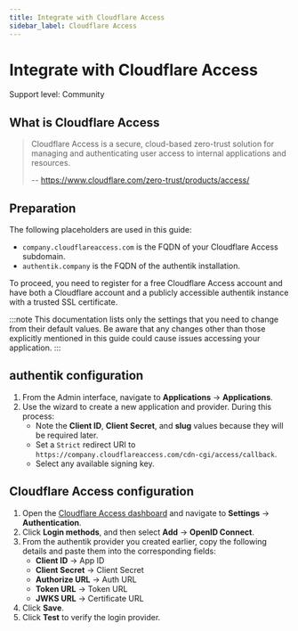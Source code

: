 ```yaml
---
title: Integrate with Cloudflare Access
sidebar_label: Cloudflare Access
---
```


# Integrate with Cloudflare Access

<span class="badge badge--secondary">Support level: Community</span>

## What is Cloudflare Access

> Cloudflare Access is a secure, cloud-based zero-trust solution for managing and authenticating user access to internal applications and resources.
>
> -- https://www.cloudflare.com/zero-trust/products/access/

## Preparation

The following placeholders are used in this guide:

- `company.cloudflareaccess.com` is the FQDN of your Cloudflare Access subdomain.
- `authentik.company` is the FQDN of the authentik installation.

To proceed, you need to register for a free Cloudflare Access account and have both a Cloudflare account and a publicly accessible authentik instance with a trusted SSL certificate.

:::note
This documentation lists only the settings that you need to change from their default values. Be aware that any changes other than those explicitly mentioned in this guide could cause issues accessing your application.
:::

## authentik configuration

1. From the Admin interface, navigate to **Applications** -> **Applications**.
2. Use the wizard to create a new application and provider. During this process:
    - Note the **Client ID**, **Client Secret**, and **slug** values because they will be required later.
    - Set a `Strict` redirect URI to `https://company.cloudflareaccess.com/cdn-cgi/access/callback`.
    - Select any available signing key.

## Cloudflare Access configuration

1. Open the [Cloudflare Access dashboard](https://one.dash.cloudflare.com) and navigate to **Settings** -> **Authentication**.
2. Click **Login methods**, and then select **Add** -> **OpenID Connect**.
3. From the authentik provider you created earlier, copy the following details and paste them into the corresponding fields:
    - **Client ID** -> App ID
    - **Client Secret** -> Client Secret
    - **Authorize URL** -> Auth URL
    - **Token URL** -> Token URL
    - **JWKS URL** -> Certificate URL
4. Click **Save**.
5. Click **Test** to verify the login provider.
